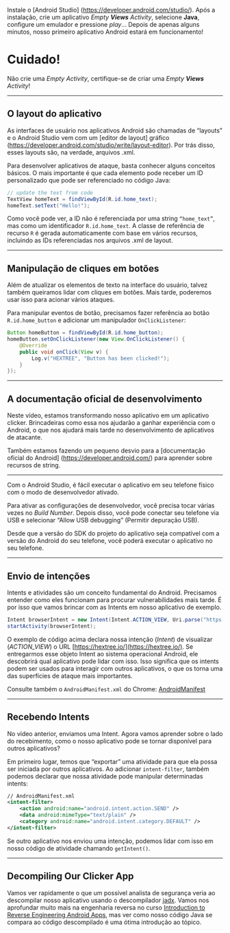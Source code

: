 Instale o [Android Studio] (https://developer.android.com/studio/). Após a instalação, crie um aplicativo _Empty **Views** Activity_, selecione **Java**, configure um emulador e pressione _play_... Depois de apenas alguns minutos, nosso primeiro aplicativo Android estará em funcionamento!
# Cuidado!

Não crie uma _Empty Activity_, certifique-se de criar uma _Empty **Views** Activity_!

---
## O layout do aplicativo

As interfaces de usuário nos aplicativos Android são chamadas de “layouts” e o Android Studio vem com um [editor de layout] gráfico (https://developer.android.com/studio/write/layout-editor). Por trás disso, esses layouts são, na verdade, arquivos .xml.

Para desenvolver aplicativos de ataque, basta conhecer alguns conceitos básicos. O mais importante é que cada elemento pode receber um ID personalizado que pode ser referenciado no código Java:

```java
// update the text from code
TextView homeText = findViewById(R.id.home_text);
homeText.setText("Hello!");
```

Como você pode ver, a ID não é referenciada por uma string `“home_text”`, mas como um identificador `R.id.home_text`. A classe de referência de recurso `R` é gerada automaticamente com base em vários recursos, incluindo as IDs referenciadas nos arquivos .xml de layout.

---
## Manipulação de cliques em botões

Além de atualizar os elementos de texto na interface do usuário, talvez também queiramos lidar com cliques em botões. Mais tarde, poderemos usar isso para acionar vários ataques.

Para manipular eventos de botão, precisamos fazer referência ao botão `R.id.home_button` e adicionar um manipulador `OnClickListener`:

```java
Button homeButton = findViewById(R.id.home_button);
homeButton.setOnClickListener(new View.OnClickListener() {
    @Override
    public void onClick(View v) {
        Log.v("HEXTREE", "Button has been clicked!");
    }
});
```

---
## A documentação oficial de desenvolvimento

Neste vídeo, estamos transformando nosso aplicativo em um aplicativo clicker. Brincadeiras como essa nos ajudarão a ganhar experiência com o Android, o que nos ajudará mais tarde no desenvolvimento de aplicativos de atacante.

Também estamos fazendo um pequeno desvio para a [documentação oficial do Android] (https://developer.android.com/) para aprender sobre recursos de string.

---
Com o Android Studio, é fácil executar o aplicativo em seu telefone físico com o modo de desenvolvedor ativado.

Para ativar as configurações de desenvolvedor, você precisa tocar várias vezes no _Build Number_. Depois disso, você pode conectar seu telefone via USB e selecionar “Allow USB debugging” (Permitir depuração USB).

Desde que a versão do SDK do projeto do aplicativo seja compatível com a versão do Android do seu telefone, você poderá executar o aplicativo no seu telefone.

---
## Envio de intenções

Intents e atividades são um conceito fundamental do Android. Precisamos entender como eles funcionam para procurar vulnerabilidades mais tarde. É por isso que vamos brincar com as Intents em nosso aplicativo de exemplo.
```java
Intent browserIntent = new Intent(Intent.ACTION_VIEW, Uri.parse("https://hextree.io/"));
startActivity(browserIntent);
```

O exemplo de código acima declara nossa intenção (_Intent_) de visualizar (_ACTION_VIEW_) o URL [https://hextree.io/](https://hextree.io/). Se entregarmos esse objeto Intent ao sistema operacional Android, ele descobrirá qual aplicativo pode lidar com isso. Isso significa que os intents podem ser usados para interagir com outros aplicativos, o que os torna uma das superfícies de ataque mais importantes.

Consulte também o `AndroidManifest.xml` do Chrome: [AndroidManifest](https://chromium.googlesource.com/chromium/src/+/b71e98cdf14f18cb967a73857826f6e8c568cea0/chrome/android/java/AndroidManifest.xml#156)

---
## Recebendo Intents

No vídeo anterior, enviamos uma Intent. Agora vamos aprender sobre o lado do recebimento, como o nosso aplicativo pode se tornar disponível para outros aplicativos?

Em primeiro lugar, temos que “exportar” uma atividade para que ela possa ser iniciada por outros aplicativos. Ao adicionar `intent-filter`, também podemos declarar que nossa atividade pode manipular determinadas intents:

```xml
// AndroidManifest.xml
<intent-filter>
    <action android:name="android.intent.action.SEND" />
    <data android:mimeType="text/plain" />
    <category android:name="android.intent.category.DEFAULT" />
</intent-filter>
```

Se outro aplicativo nos enviou uma intenção, podemos lidar com isso em nosso código de atividade chamando `getIntent()`.

---
## Decompiling Our Clicker App

Vamos ver rapidamente o que um possível analista de segurança veria ao descompilar nosso aplicativo usando o descompilador [jadx](https://github.com/skylot/jadx). Vamos nos aprofundar muito mais na engenharia reversa no curso [Introduction to Reverse Engineering Android Apps](https://app.hextree.io/courses/reverse-android-apps), mas ver como nosso código Java se compara ao código descompilado é uma ótima introdução ao tópico.